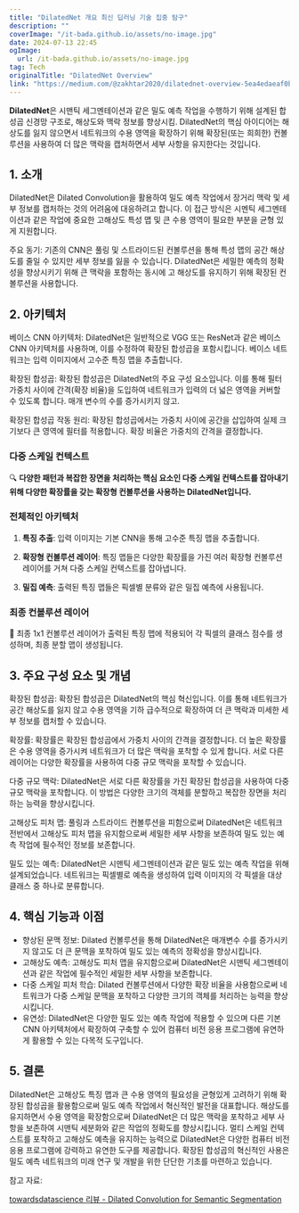 ```yaml
---
title: "DilatedNet 개요 최신 딥러닝 기술 집중 탐구"
description: ""
coverImage: "/it-bada.github.io/assets/no-image.jpg"
date: 2024-07-13 22:45
ogImage: 
  url: /it-bada.github.io/assets/no-image.jpg
tag: Tech
originalTitle: "DilatedNet Overview"
link: "https://medium.com/@zakhtar2020/dilatednet-overview-5ea4edaeaf0b"
---
```



**DilatedNet**은 시맨틱 세그멘테이션과 같은 밀도 예측 작업을 수행하기 위해 설계된 합성곱 신경망 구조로, 해상도와 맥락 정보를 향상시킴. DilatedNet의 핵심 아이디어는 해상도를 잃지 않으면서 네트워크의 수용 영역을 확장하기 위해 확장된(또는 희희한) 컨볼루션을 사용하여 더 많은 맥락을 캡처하면서 세부 사항을 유지한다는 것입니다.

## 1. 소개

DilatedNet은 Dilated Convolution을 활용하여 밀도 예측 작업에서 장거리 맥락 및 세부 정보를 캡처하는 것의 어려움에 대응하려고 합니다. 이 접근 방식은 시멘틱 세그멘테이션과 같은 작업에 중요한 고해상도 특성 맵 및 큰 수용 영역이 필요한 부분을 균형 있게 지원합니다.

주요 동기: 기존의 CNN은 풀링 및 스트라이드된 컨볼루션을 통해 특성 맵의 공간 해상도를 줄일 수 있지만 세부 정보를 잃을 수 있습니다. DilatedNet은 세밀한 예측의 정확성을 향상시키기 위해 큰 맥락을 포함하는 동시에 고 해상도를 유지하기 위해 확장된 컨볼루션을 사용합니다.

<div class="content-ad"></div>

## 2. 아키텍처

베이스 CNN 아키텍처: DilatedNet은 일반적으로 VGG 또는 ResNet과 같은 베이스 CNN 아키텍처를 사용하며, 이를 수정하여 확장된 합성곱을 포함시킵니다. 베이스 네트워크는 입력 이미지에서 고수준 특징 맵을 추출합니다.

확장된 합성곱: 확장된 합성곱은 DilatedNet의 주요 구성 요소입니다. 이를 통해 필터 가중치 사이에 간격(확장 비율)을 도입하여 네트워크가 입력의 더 넓은 영역을 커버할 수 있도록 합니다. 매개 변수의 수를 증가시키지 않고.

확장된 합성곱 작동 원리: 확장된 합성곱에서는 가중치 사이에 공간을 삽입하여 실제 크기보다 큰 영역에 필터를 적용합니다. 확장 비율은 가중치의 간격을 결정합니다.

<div class="content-ad"></div>

### 다중 스케일 컨텍스트

🔍 **다양한 패턴과 복잡한 장면을 처리하는 핵심 요소인 다중 스케일 컨텍스트를 잡아내기 위해 다양한 확장률을 갖는 확장형 컨볼루션을 사용하는 DilatedNet입니다.**

### 전체적인 아키텍처

1. **특징 추출**: 입력 이미지는 기본 CNN을 통해 고수준 특징 맵을 추출합니다.
   
2. **확장형 컨볼루션 레이어**: 특징 맵들은 다양한 확장률을 가진 여러 확장형 컨볼루션 레이어를 거쳐 다중 스케일 컨텍스트를 잡아냅니다.
   
3. **밀집 예측**: 출력된 특징 맵들은 픽셀별 분류와 같은 밀집 예측에 사용됩니다.

### 최종 컨볼루션 레이어

🌟 최종 1x1 컨볼루션 레이어가 출력된 특징 맵에 적용되어 각 픽셀의 클래스 점수를 생성하며, 최종 분할 맵이 생성됩니다.

<div class="content-ad"></div>

## 3. 주요 구성 요소 및 개념

확장된 합성곱: 확장된 합성곱은 DilatedNet의 핵심 혁신입니다. 이를 통해 네트워크가 공간 해상도를 잃지 않고 수용 영역을 기하 급수적으로 확장하여 더 큰 맥락과 미세한 세부 정보를 캡처할 수 있습니다.

확장률: 확장률은 확장된 합성곱에서 가중치 사이의 간격을 결정합니다. 더 높은 확장률은 수용 영역을 증가시켜 네트워크가 더 많은 맥락을 포착할 수 있게 합니다. 서로 다른 레이어는 다양한 확장률을 사용하여 다중 규모 맥락을 포착할 수 있습니다.

다중 규모 맥락: DilatedNet은 서로 다른 확장률을 가진 확장된 합성곱을 사용하여 다중 규모 맥락을 포착합니다. 이 방법은 다양한 크기의 객체를 분할하고 복잡한 장면을 처리하는 능력을 향상시킵니다.

<div class="content-ad"></div>

고해상도 피처 맵: 풀링과 스트라이드 컨볼루션을 피함으로써 DilatedNet은 네트워크 전반에서 고해상도 피처 맵을 유지함으로써 세밀한 세부 사항을 보존하여 밀도 있는 예측 작업에 필수적인 정보를 보존합니다.

밀도 있는 예측: DilatedNet은 시맨틱 세그멘테이션과 같은 밀도 있는 예측 작업을 위해 설계되었습니다. 네트워크는 픽셀별로 예측을 생성하여 입력 이미지의 각 픽셀을 대상 클래스 중 하나로 분류합니다.

## 4. 핵심 기능과 이점

- 향상된 문맥 정보: Dilated 컨볼루션을 통해 DilatedNet은 매개변수 수를 증가시키지 않고도 더 큰 문맥을 포착하여 밀도 있는 예측의 정확성을 향상시킵니다.
- 고해상도 예측: 고해상도 피처 맵을 유지함으로써 DilatedNet은 시맨틱 세그멘테이션과 같은 작업에 필수적인 세밀한 세부 사항을 보존합니다.
- 다중 스케일 피처 학습: Dilated 컨볼루션에서 다양한 확장 비율을 사용함으로써 네트워크가 다중 스케일 문맥을 포착하고 다양한 크기의 객체를 처리하는 능력을 향상시킵니다.
- 유연성: DilatedNet은 다양한 밀도 있는 예측 작업에 적용할 수 있으며 다른 기본 CNN 아키텍처에서 확장하여 구축할 수 있어 컴퓨터 비전 응용 프로그램에 유연하게 활용할 수 있는 다목적 도구입니다.

<div class="content-ad"></div>

## 5. 결론

DilatedNet은 고해상도 특징 맵과 큰 수용 영역의 필요성을 균형있게 고려하기 위해 확장된 합성곱을 활용함으로써 밀도 예측 작업에서 혁신적인 발전을 대표합니다. 해상도를 유지하면서 수용 영역을 확장함으로써 DilatedNet은 더 많은 맥락을 포착하고 세부 사항을 보존하여 시맨틱 세분화와 같은 작업의 정확도를 향상시킵니다. 멀티 스케일 컨텍스트를 포착하고 고해상도 예측을 유지하는 능력으로 DilatedNet은 다양한 컴퓨터 비전 응용 프로그램에 강력하고 유연한 도구를 제공합니다. 확장된 합성곱의 혁신적인 사용은 밀도 예측 네트워크의 미래 연구 및 개발을 위한 단단한 기초를 마련하고 있습니다.

참고 자료:

[towardsdatascience 리뷰 - Dilated Convolution for Semantic Segmentation](https://towardsdatascience.com/review-dilated-convolution-semantic-segmentation-9d5a5bd768f5)